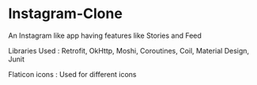 # Instagram-Clone
An Instagram like app having features like Stories and Feed

Libraries Used :
Retrofit, OkHttp, Moshi, Coroutines, Coil, Material Design, Junit

Flaticon icons : Used for different icons
